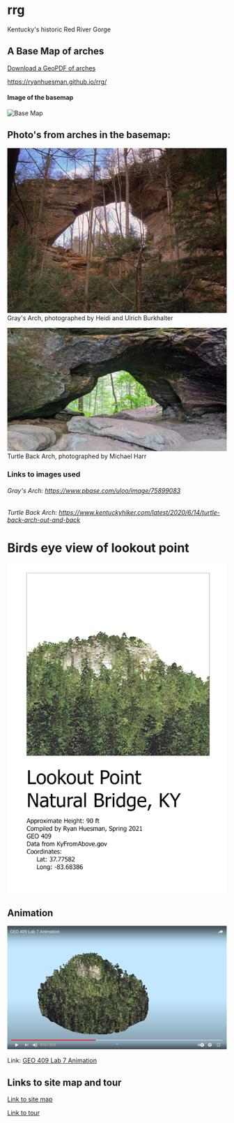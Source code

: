 # rrg
Kentucky's historic Red River Gorge

## A Base Map of arches

[Download a GeoPDF of arches](basemap/Layout.pdf)

https://ryanhuesman.github.io/rrg/

#### Image of the basemap
![Base Map](Images/baseMap.jpg)

## Photo's from arches in the basemap:

![Gray's Arch](Images/graysArch.jpg)
Gray's Arch, photographed by Heidi and Ulrich Burkhalter

![Turtle Back Arch](Images/turtleBackArch.jpg)
Turtle Back Arch, photographed by Michael Harr



### Links to images used
###### Gray's Arch: https://www.pbase.com/uloo/image/75899083
###### Turtle Back Arch: https://www.kentuckyhiker.com/latest/2020/6/14/turtle-back-arch-out-and-back

# Birds eye view of lookout point

![Lookout Point](Images/LPLayout.jpg)

## Animation

![Lookout Point](Images/Animation.png)

Link: [GEO 409 Lab 7 Animation](https://www.youtube.com/watch?v=wqLtX9G03Rk)

## Links to site map and tour 

[Link to site map](site-map/index.html)

[Link to tour](tour/index.html)